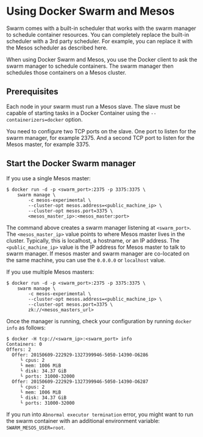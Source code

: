 # Using Docker Swarm and Mesos

Swarm comes with a built-in scheduler that works with the swarm manager to
schedule container resources. You can completely replace the built-in scheduler
with a 3rd party scheduler. For example, you can replace it with the Mesos
scheduler as described here.

When using Docker Swarm and Mesos, you use the Docker client to ask the swarm
manager to schedule containers. The swarm manager then schedules those
containers on a Mesos cluster.

## Prerequisites

Each node in your swarm must run a Mesos slave. The slave must be capable of
starting tasks in a Docker Container using the `--containerizers=docker` option.

You need to configure two TCP ports on the slave. One port to listen for the
swarm manager, for example 2375. And a second TCP port to listen for the Mesos
master, for example 3375.

## Start the Docker Swarm manager

If you use a single Mesos master:

```     
$ docker run -d -p <swarm_port>:2375 -p 3375:3375 \
    swarm manage \
        -c mesos-experimental \
        --cluster-opt mesos.address=<public_machine_ip> \
        --cluster-opt mesos.port=3375 \
        <mesos_master_ip>:<mesos_master:port>
```

The command above creates a swarm manager listening at `<swarm_port>`.
The `<mesos_master_ip>` value points to where Mesos master lives in the cluster.
Typically, this is localhost, a hostname, or an IP address.  The `<public_machine_ip>`
value is the IP address for Mesos master to talk to swarm manager. If mesos master
and swarm manager are co-located on the same machine, you can use the `0.0.0.0`
or `localhost` value.

If you use multiple Mesos masters:

```
$ docker run -d -p <swarm_port>:2375 -p 3375:3375 \
    swarm manage \
        -c mesos-experimental \
        --cluster-opt mesos.address=<public_machine_ip> \
        --cluster-opt mesos.port=3375 \
        zk://<mesos_masters_url>
```

Once the manager is running, check your configuration by running `docker info`
as follows:

```
$ docker -H tcp://<swarm_ip>:<swarm_port> info
Containers: 0
Offers: 2
  Offer: 20150609-222929-1327399946-5050-14390-O6286
     └ cpus: 2
     └ mem: 1006 MiB
     └ disk: 34.37 GiB
     └ ports: 31000-32000
  Offer: 20150609-222929-1327399946-5050-14390-O6287
     └ cpus: 2
     └ mem: 1006 MiB
     └ disk: 34.37 GiB
     └ ports: 31000-32000
```

If you run into `Abnormal executor termination` error, you might want to run the
swarm container with an additional environment variable:
`SWARM_MESOS_USER=root`.
